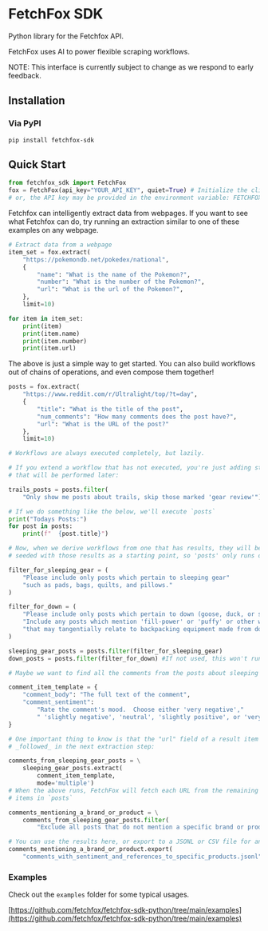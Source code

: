 # FetchFox SDK
Python library for the Fetchfox API.

FetchFox uses AI to power flexible scraping workflows.

NOTE: This interface is currently subject to change as we respond to early feedback.

## Installation

### Via PyPI

`pip install fetchfox-sdk`

## Quick Start
```python
from fetchfox_sdk import FetchFox
fox = FetchFox(api_key="YOUR_API_KEY", quiet=True) # Initialize the client
# or, the API key may be provided in the environment variable: FETCHFOX_API_KEY
```

Fetchfox can intelligently extract data from webpages.  If you want to see what
Fetchfox can do, try running an extraction similar to one of these examples on any webpage.

```python
# Extract data from a webpage
item_set = fox.extract(
    "https://pokemondb.net/pokedex/national",
    {
        "name": "What is the name of the Pokemon?",
        "number": "What is the number of the Pokemon?",
        "url": "What is the url of the Pokemon?",
    },
    limit=10)

for item in item_set:
    print(item)
    print(item.name)
    print(item.number)
    print(item.url)

```

The above is just a simple way to get started.  You can also build workflows
out of chains of operations, and even compose them together!

```python
posts = fox.extract(
    "https://www.reddit.com/r/Ultralight/top/?t=day",
    {
        "title": "What is the title of the post",
        "num_comments": "How many comments does the post have?",
        "url": "What is the URL of the post?"
    },
    limit=10)

# Workflows are always executed completely, but lazily.

# If you extend a workflow that has not executed, you're just adding steps
# that will be performed later:

trails_posts = posts.filter(
    "Only show me posts about trails, skip those marked 'gear review'")

# If we do something like the below, we'll execute `posts`
print("Todays Posts:")
for post in posts:
    print(f"  {post.title}")

# Now, when we derive workflows from one that has results, they will be
# seeded with those results as a starting point, so 'posts' only runs once:

filter_for_sleeping_gear = (
    "Please include only posts which pertain to sleeping gear"
    "such as pads, bags, quilts, and pillows."
)

filter_for_down = (
    "Please include only posts which pertain to down (goose, duck, or synthetic)."
    "Include any posts which mention 'fill-power' or 'puffy' or other wording "
    "that may tangentially relate to backpacking equipment made from down."
)

sleeping_gear_posts = posts.filter(filter_for_sleeping_gear)
down_posts = posts.filter(filter_for_down) #If not used, this won't run

# Maybe we want to find all the comments from the posts about sleeping gear:

comment_item_template = {
    "comment_body": "The full text of the comment",
    "comment_sentiment":
        "Rate the comment's mood.  Choose either 'very negative',"
        " 'slightly negative', 'neutral', 'slightly positive', or 'very positive'."
}

# One important thing to know is that the "url" field of a result item will be
# _followed_ in the next extraction step:

comments_from_sleeping_gear_posts = \
    sleeping_gear_posts.extract(
        comment_item_template,
        mode='multiple')
# When the above runs, FetchFox will fetch each URL from the remaining
# items in `posts`

comments_mentioning_a_brand_or_product = \
    comments_from_sleeping_gear_posts.filter(
        "Exclude all posts that do not mention a specific brand or product.")

# You can use the results here, or export to a JSONL or CSV file for analysis
comments_mentioning_a_brand_or_product.export(
    "comments_with_sentiment_and_references_to_specific_products.jsonl")

```

### Examples
Check out the `examples` folder for some typical usages.

[https://github.com/fetchfox/fetchfox-sdk-python/tree/main/examples](https://github.com/fetchfox/fetchfox-sdk-python/tree/main/examples)